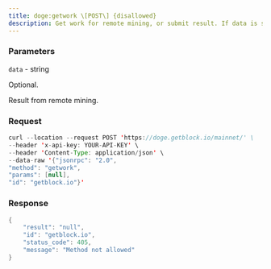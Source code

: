 ```yaml
---
title: doge:getwork \[POST\] {disallowed}
description: Get work for remote mining, or submit result. If data is specified, theserver tries to solve the block using the provided data and returns Trueif it was successful. If not, the function returns formatted hash data(WorkItem) to work on.
---
```


### Parameters


`data` - string

Optional.

Result from remote mining.

### Request

``` java
curl --location --request POST 'https://doge.getblock.io/mainnet/' \
--header 'x-api-key: YOUR-API-KEY' \
--header 'Content-Type: application/json' \
--data-raw '{"jsonrpc": "2.0",
"method": "getwork",
"params": [null],
"id": "getblock.io"}'
```

###  Response

``` java
{
    "result": "null",
    "id": "getblock.io",
    "status_code": 405,
    "message": "Method not allowed"
}
```

